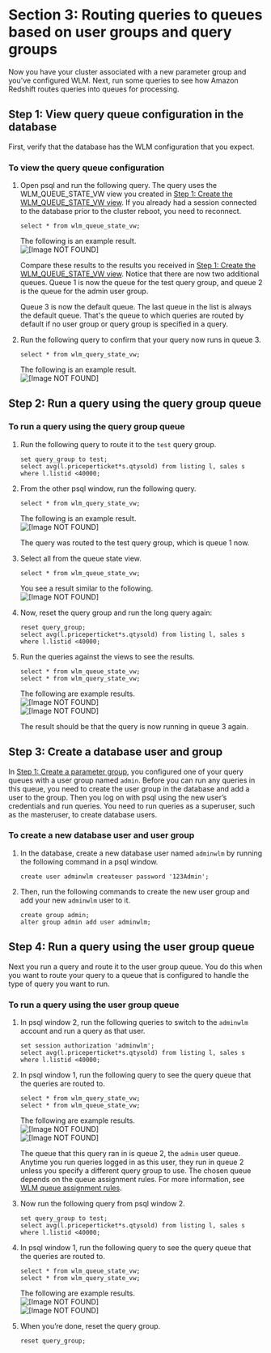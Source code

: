 # Section 3: Routing queries to queues based on user groups and query groups<a name="tutorial-wlm-routing-queries-to-queues"></a>

Now you have your cluster associated with a new parameter group and you've configured WLM\. Next, run some queries to see how Amazon Redshift routes queries into queues for processing\.

## Step 1: View query queue configuration in the database<a name="tutorial-wlm-view-query-config"></a>

First, verify that the database has the WLM configuration that you expect\.

### To view the query queue configuration<a name="how-to-wlm-view-query-config"></a>

1. Open psql and run the following query\. The query uses the WLM\_QUEUE\_STATE\_VW view you created in [Step 1: Create the WLM\_QUEUE\_STATE\_VW view](tutorial-wlm-understanding-default-processing.md#tutorial-wlm-create-queue-state-view)\. If you already had a session connected to the database prior to the cluster reboot, you need to reconnect\.

   ```
   select * from wlm_queue_state_vw;
   ```

   The following is an example result\.  
![\[Image NOT FOUND\]](http://docs.aws.amazon.com/redshift/latest/dg/images/psql_tutorial_wlm_060.png)

   Compare these results to the results you received in [Step 1: Create the WLM\_QUEUE\_STATE\_VW view](tutorial-wlm-understanding-default-processing.md#tutorial-wlm-create-queue-state-view)\. Notice that there are now two additional queues\. Queue 1 is now the queue for the test query group, and queue 2 is the queue for the admin user group\.

   Queue 3 is now the default queue\. The last queue in the list is always the default queue\. That's the queue to which queries are routed by default if no user group or query group is specified in a query\.

1. Run the following query to confirm that your query now runs in queue 3\.

   ```
   select * from wlm_query_state_vw;
   ```

   The following is an example result\.  
![\[Image NOT FOUND\]](http://docs.aws.amazon.com/redshift/latest/dg/images/psql_tutorial_wlm_070.png)

## Step 2: Run a query using the query group queue<a name="tutorial-wlm-query-group"></a>

### To run a query using the query group queue<a name="how-to-wlm-query-group"></a>

1. Run the following query to route it to the `test` query group\.

   ```
   set query_group to test;
   select avg(l.priceperticket*s.qtysold) from listing l, sales s where l.listid <40000;
   ```

1. From the other psql window, run the following query\.

   ```
   select * from wlm_query_state_vw;
   ```

   The following is an example result\.  
![\[Image NOT FOUND\]](http://docs.aws.amazon.com/redshift/latest/dg/images/psql_tutorial_wlm_080.png)

   The query was routed to the test query group, which is queue 1 now\.

1. Select all from the queue state view\.

   ```
   select * from wlm_queue_state_vw;
   ```

   You see a result similar to the following\.  
![\[Image NOT FOUND\]](http://docs.aws.amazon.com/redshift/latest/dg/images/psql_tutorial_wlm_090.png)

1. Now, reset the query group and run the long query again:

   ```
   reset query_group;
   select avg(l.priceperticket*s.qtysold) from listing l, sales s where l.listid <40000;
   ```

1. Run the queries against the views to see the results\.

   ```
   select * from wlm_queue_state_vw;
   select * from wlm_query_state_vw;
   ```

   The following are example results\.  
![\[Image NOT FOUND\]](http://docs.aws.amazon.com/redshift/latest/dg/images/psql_tutorial_wlm_100.png)  
![\[Image NOT FOUND\]](http://docs.aws.amazon.com/redshift/latest/dg/images/psql_tutorial_wlm_110.png)

   The result should be that the query is now running in queue 3 again\.

## Step 3: Create a database user and group<a name="tutorial-wlm-create-db-user-and-group"></a>

In [Step 1: Create a parameter group](tutorial-wlm-modifying-wlm-configuration.md#tutorial-wlm-create-parameter-group), you configured one of your query queues with a user group named `admin`\. Before you can run any queries in this queue, you need to create the user group in the database and add a user to the group\. Then you log on with psql using the new user’s credentials and run queries\. You need to run queries as a superuser, such as the masteruser, to create database users\.

### To create a new database user and user group<a name="how-to-wlm-create-db-user-and-group"></a>

1. In the database, create a new database user named `adminwlm` by running the following command in a psql window\.

   ```
   create user adminwlm createuser password '123Admin';
   ```

1. Then, run the following commands to create the new user group and add your new `adminwlm` user to it\.

   ```
   create group admin;
   alter group admin add user adminwlm;
   ```

## Step 4: Run a query using the user group queue<a name="tutorial-wlm-user-group-query"></a>

Next you run a query and route it to the user group queue\. You do this when you want to route your query to a queue that is configured to handle the type of query you want to run\.

### To run a query using the user group queue<a name="how-to-wlm-user-group-query"></a>

1. In psql window 2, run the following queries to switch to the `adminwlm` account and run a query as that user\.

   ```
   set session authorization 'adminwlm';
   select avg(l.priceperticket*s.qtysold) from listing l, sales s where l.listid <40000;
   ```

1. In psql window 1, run the following query to see the query queue that the queries are routed to\.

   ```
   select * from wlm_query_state_vw;
   select * from wlm_queue_state_vw;
   ```

   The following are example results\.  
![\[Image NOT FOUND\]](http://docs.aws.amazon.com/redshift/latest/dg/images/psql_tutorial_wlm_120.png)  
![\[Image NOT FOUND\]](http://docs.aws.amazon.com/redshift/latest/dg/images/psql_tutorial_wlm_130.png)

   The queue that this query ran in is queue 2, the `admin` user queue\. Anytime you run queries logged in as this user, they run in queue 2 unless you specify a different query group to use\.  The chosen queue depends on the queue assignment rules\. For more information, see [WLM queue assignment rules](cm-c-wlm-queue-assignment-rules.md)\. 

1. Now run the following query from psql window 2\.

   ```
   set query_group to test;
   select avg(l.priceperticket*s.qtysold) from listing l, sales s where l.listid <40000;
   ```

1. In psql window 1, run the following query to see the query queue that the queries are routed to\.

   ```
   select * from wlm_queue_state_vw;
   select * from wlm_query_state_vw;
   ```

   The following are example results\.  
![\[Image NOT FOUND\]](http://docs.aws.amazon.com/redshift/latest/dg/images/psql_tutorial_wlm_140.png)  
![\[Image NOT FOUND\]](http://docs.aws.amazon.com/redshift/latest/dg/images/psql_tutorial_wlm_150.png)

1. When you’re done, reset the query group\.

   ```
   reset query_group;
   ```